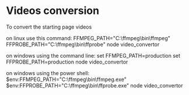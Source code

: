 # Videos conversion

To convert the starting page videos

on linux use this command:
FFMPEG_PATH="C:\ffmpeg\bin\ffmpeg" FFPROBE_PATH="C:\ffmpeg\bin\ffprobe" node video_convertor

on windows using the command line:
set FFMPEG_PATH=production
set FFPROBE_PATH=production
node video_convertor

on windows using the power shell:
$env:FFMPEG_PATH="C:\ffmpeg\bin\ffmpeg.exe"
$env:FFPROBE_PATH="C:\ffmpeg\bin\ffprobe.exe"
node video_convertor